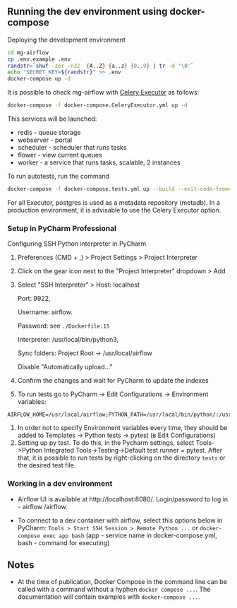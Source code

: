 ## Running the dev environment using docker-compose

Deploying the development environment
```bash
cd mg-airflow
cp .env.example .env
randstr=`shuf -zer -n32  {A..Z} {a..z} {0..9} | tr -d '\0'`
echo "SECRET_KEY=${randstr}" >> .env
docker-compose up -d
```

It is possible to check mg-airflow with [Celery Executor](https://airflow.apache.org/docs/stable/executor/celery.html)
as follows:
```bash
docker-compose -f docker-compose.CeleryExecutor.yml up -d
```
This services will be launched:
* redis - queue storage
* webserver - portal
* scheduler - scheduler that runs tasks
* flower - view current queues
* worker - a service that runs tasks, scalable, 2 instances

To run autotests, run the command
```bash
docker-compose -f docker-compose.tests.yml up --build --exit-code-from=tests
```

For all Executor, postgres is used as a metadata repository (metadb).
In a production environment, it is advisable to use the Celery Executor option.

### Setup in PyCharm Professional

Configuring SSH Python interpreter in PyCharm
1. Preferences (CMD + ,) > Project Settings > Project Interpreter
2. Click on the gear icon next to the "Project Interpreter" dropdown > Add
3. Select "SSH Interpreter" > Host: localhost
  
   Port: 9922, 
  
   Username: airflow. 
  
   Password: see `./Dockerfile:15`
   
   Interpreter: /usr/local/bin/python3, 
  
   Sync folders: Project Root -> /usr/local/airflow
 
   Disable "Automatically upload..."
6. Confirm the changes and wait for PyCharm to update the indexes
7. To run tests go to PyCharm -> Edit Configurations -> Environment variables: 
```
AIRFLOW_HOME=/usr/local/airflow;PYTHON_PATH=/usr/local/bin/python/:/usr/local/airflow:/usr/local/airflow/dags;AIRFLOW__CORE__SQL_ALCHEMY_CONN=postgresql+psycopg2://airflow:airflow@metadb:5432/airflow
```
1. In order not to specify Environment variables every time, they should be added to Templates -> Python tests -> pytest (в Edit Configurations)
1. Setting up py test. To do this, in the Pycharm settings, select 
Tools->Python Integrated Tools->Testing->Default test runner = pytest. 
After that, it is possible to run tests by right-clicking on the directory `tests` or the desired test file.

### Working in a dev environment

* Airflow UI is available at http://localhost:8080/.
Login/password to log in - airflow /airflow.

* To connect to a dev container with airflow, select this options below in PyCharm: `Tools > Start SSH Session > Remote Python ...` or `docker-compose exec app bash` (app - service name in docker-compose.yml, bash - command for executing)

## Notes

* At the time of publication, Docker Compose in the command line can be called with a command without a hyphen `docker compose ...`.
The documentation will contain examples with `docker-compose ...`.
